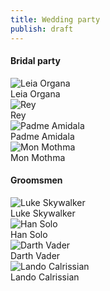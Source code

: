 ```yaml
---
title: Wedding party
publish: draft
---
```


#### Bridal party

<div class="wedding-party">
  <div class="person">
    <img alt="Leia Organa" src="/about/placeholder.png" />
    <div class="label">
      Leia Organa
    </div>
  </div>
  <div class="person">
    <img alt="Rey" src="/about/placeholder.png" />
    <div class="label">
      Rey
    </div>
  </div>
  <div class="person">
    <img alt="Padme Amidala" src="/about/placeholder.png" />
    <div class="label">
      Padme Amidala
    </div>
  </div>
  <div class="person">
    <img alt="Mon Mothma" src="/about/placeholder.png" />
    <div class="label">
      Mon Mothma
    </div>
  </div>
</div>

#### Groomsmen

<div class="wedding-party">
  <div class="person">
    <img alt="Luke Skywalker" src="/about/placeholder.png" />
    <div class="label">
      Luke Skywalker
    </div>
  </div>
  <div class="person">
    <img alt="Han Solo" src="/about/placeholder.png" />
    <div class="label">
      Han Solo
    </div>
  </div>
  <div class="person">
    <img alt="Darth Vader" src="/about/placeholder.png" />
    <div class="label">
      Darth Vader
    </div>
  </div>
  <div class="person">
    <img alt="Lando Calrissian" src="/about/placeholder.png" />
    <div class="label">
      Lando Calrissian
    </div>
  </div>
</div>
